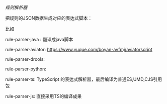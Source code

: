 *规则解析器*

把规则的JSON数据生成对应的表达式脚本：

比如

rule-parser-java : 翻译成java脚本

rule-parser-aviator: https://www.yuque.com/boyan-avfmj/aviatorscript

rule-parser-drools:

rule-parser-python:

rule-parser-ts: TypeScript 的表达式解析器，最后编译为普通ES,UMD,CJS引用包

rule-parser-js: 直接采用TS的编译成果
